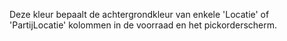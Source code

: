 Deze kleur bepaalt de achtergrondkleur van enkele 'Locatie' of 'PartijLocatie' kolommen in de voorraad en het pickorderscherm.